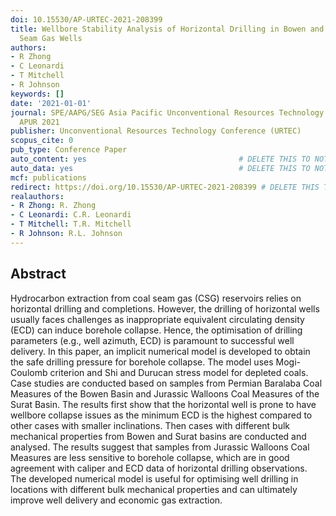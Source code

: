 ```yaml
---
doi: 10.15530/AP-URTEC-2021-208399
title: Wellbore Stability Analysis of Horizontal Drilling in Bowen and Surat Coal
  Seam Gas Wells
authors:
- R Zhong
- C Leonardi
- T Mitchell
- R Johnson
keywords: []
date: '2021-01-01'
journal: SPE/AAPG/SEG Asia Pacific Unconventional Resources Technology Conference,
  APUR 2021
publisher: Unconventional Resources Technology Conference (URTEC)
scopus_cite: 0
pub_type: Conference Paper
auto_content: yes                                  # DELETE THIS TO NOT AUTO GENERATE CONTENT
auto_data: yes                                     # DELETE THIS TO NOT AUTO GENERATE METADATA
mcf: publications
redirect: https://doi.org/10.15530/AP-URTEC-2021-208399 # DELETE THIS TO NOT REDIRECT
realauthors:
- R Zhong: R. Zhong
- C Leonardi: C.R. Leonardi
- T Mitchell: T.R. Mitchell
- R Johnson: R.L. Johnson
---
```



## Abstract
Hydrocarbon extraction from coal seam gas (CSG) reservoirs relies on horizontal drilling and completions. However, the drilling of horizontal wells usually faces challenges as inappropriate equivalent circulating density (ECD) can induce borehole collapse. Hence, the optimisation of drilling parameters (e.g., well azimuth, ECD) is paramount to successful well delivery. In this paper, an implicit numerical model is developed to obtain the safe drilling pressure for borehole collapse. The model uses Mogi-Coulomb criterion and Shi and Durucan stress model for depleted coals. Case studies are conducted based on samples from Permian Baralaba Coal Measures of the Bowen Basin and Jurassic Walloons Coal Measures of the Surat Basin. The results first show that the horizontal well is prone to have wellbore collapse issues as the minimum ECD is the highest compared to other cases with smaller inclinations. Then cases with different bulk mechanical properties from Bowen and Surat basins are conducted and analysed. The results suggest that samples from Jurassic Walloons Coal Measures are less sensitive to borehole collapse, which are in good agreement with caliper and ECD data of horizontal drilling observations. The developed numerical model is useful for optimising well drilling in locations with different bulk mechanical properties and can ultimately improve well delivery and economic gas extraction.
